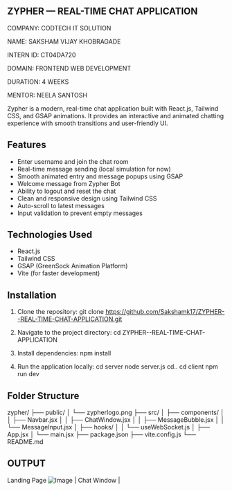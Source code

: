 ## ZYPHER — REAL-TIME CHAT APPLICATION

COMPANY: CODTECH IT SOLUTION

NAME: SAKSHAM VIJAY KHOBRAGADE

INTERN ID: CT04DA720

DOMAIN: FRONTEND WEB DEVELOPMENT

DURATION: 4 WEEKS

MENTOR: NEELA SANTOSH

Zypher is a modern, real-time chat application built with React.js, Tailwind CSS, and GSAP animations.
It provides an interactive and animated chatting experience with smooth transitions and user-friendly UI.

## Features

- Enter username and join the chat room
- Real-time message sending (local simulation for now)
- Smooth animated entry and message popups using GSAP
- Welcome message from Zypher Bot
- Ability to logout and reset the chat
- Clean and responsive design using Tailwind CSS
- Auto-scroll to latest messages
- Input validation to prevent empty messages

## Technologies Used

- React.js
- Tailwind CSS
- GSAP (GreenSock Animation Platform)
- Vite (for faster development)

## Installation

1. Clone the repository:
git clone https://github.com/Sakshamk17/ZYPHER--REAL-TIME-CHAT-APPLICATION.git

2. Navigate to the project directory:
cd ZYPHER--REAL-TIME-CHAT-APPLICATION

3. Install dependencies:
npm install

4. Run the application locally:
cd server
node server.js
cd..
cd client
npm run dev

## Folder Structure

zypher/
├── public/
│   └── zypherlogo.png
├── src/
│   ├── components/
│   │   ├── Navbar.jsx
│   │   ├── ChatWindow.jsx
│   │   ├── MessageBubble.jsx
│   │   └── MessageInput.jsx
│   ├── hooks/
│   │   └── useWebSocket.js
│   ├── App.jsx
│   └── main.jsx
├── package.json
├── vite.config.js
└── README.md

## OUTPUT

Landing Page ![Image](https://github.com/user-attachments/assets/79061ced-5b42-4384-b6eb-3043eb04e3ad) | Chat Window |

